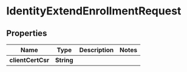 

# IdentityExtendEnrollmentRequest


## Properties

| Name | Type | Description | Notes |
|------------ | ------------- | ------------- | -------------|
|**clientCertCsr** | **String** |  |  |



